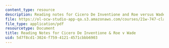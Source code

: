 ```yaml
---
content_type: resource
description: Reading notes for Cicero De Inventione and Roe versus Wade.
file: https://ol-ocw-studio-app-qa.s3.amazonaws.com/courses/21w-747-classical-rhetoric-and-modern-political-discourse-fall-2009/5d7f8cd13024f75941214571cbbb6903_MIT21W_747_01F09_study04.pdf
file_type: application/pdf
resourcetype: Document
title: Reading Notes for Cicero De Inventione & Roe v Wade
uid: 5d7f8cd1-3024-f759-4121-4571cbbb6903
---
```

